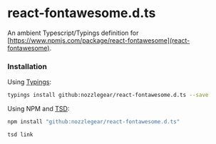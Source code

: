 # react-fontawesome.d.ts

An ambient Typescript/Typings definition for [https://www.npmjs.com/package/react-fontawesome](react-fontawesome).

### Installation

Using [Typings](https://github.com/typings/typings):

```bash
typings install github:nozzlegear/react-fontawesome.d.ts --save
```

Using NPM and [TSD](https://github.com/Definitelytyped/tsd):

```bash
npm install "github:nozzlegear/react-fontawesome.d.ts"

tsd link
```